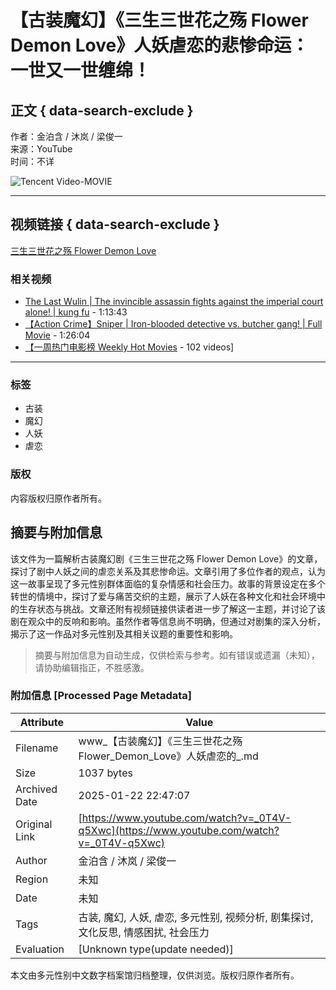 # 【古装魔幻】《三生三世花之殇 Flower Demon Love》人妖虐恋的悲惨命运：一世又一世缠绵！

## 正文 { data-search-exclude }


作者：金泊含 / 沐岚 / 梁俊一  
来源：YouTube  
时间：不详  

![Tencent Video-MOVIE](https://i.ytimg.com/an/URj-jQd2vi6_BmY6vUrdpg/featured_channel.jpg?v=5fc60db5)

---

## 视频链接 { data-search-exclude }
[三生三世花之殇 Flower Demon Love](https://www.youtube.com/watch?v=pCTkQ5RfE0I)

### 相关视频
- [The Last Wulin | The invincible assassin fights against the imperial court alone! | kung fu](https://www.youtube.com/watch?v=pCTkQ5RfE0I) - 1:13:43
- [【Action Crime】Sniper | Iron-blooded detective vs. butcher gang! | Full Movie](https://www.youtube.com/watch?v=YC0-hWsKt2s) - 1:26:04
- [【一周热门电影榜 Weekly Hot Movies](https://www.youtube.com/watch?v=f4BBEoue1Gs&list=PL8FykQZKrrqhlMjWpoz8y1p-wqcRRsU4E) - 102 videos]

---

### 标签
- 古装
- 魔幻
- 人妖
- 虐恋

### 版权
内容版权归原作者所有。
<!-- tcd_original_link https://www.youtube.com/watch?v=_0T4V-q5Xwc -->


## 摘要与附加信息

<!-- tcd_abstract -->
该文件为一篇解析古装魔幻剧《三生三世花之殇 Flower Demon Love》的文章，探讨了剧中人妖之间的虐恋关系及其悲惨命运。文章引用了多位作者的观点，认为这一故事呈现了多元性别群体面临的复杂情感和社会压力。故事的背景设定在多个转世的情境中，探讨了爱与痛苦交织的主题，展示了人妖在各种文化和社会环境中的生存状态与挑战。文章还附有视频链接供读者进一步了解这一主题，并讨论了该剧在观众中的反响和影响。虽然作者等信息尚不明确，但通过对剧集的深入分析，揭示了这一作品对多元性别及其相关议题的重要性和影响。
<!-- tcd_abstract_end -->

> 摘要与附加信息为自动生成，仅供检索与参考。如有错误或遗漏（未知），请协助编辑指正，不胜感激。

### 附加信息 [Processed Page Metadata]

| Attribute       | Value                                  |
|-----------------|----------------------------------------|
| Filename        | www_【古装魔幻】《三生三世花之殇Flower_Demon_Love》人妖虐恋的_.md                             |
| Size            | 1037 bytes                           |
| Archived Date   | 2025-01-22 22:47:07                             |
| Original Link   | [https://www.youtube.com/watch?v=_0T4V-q5Xwc](https://www.youtube.com/watch?v=_0T4V-q5Xwc)                       |
| Author          | 金泊含 / 沐岚 / 梁俊一                               |
| Region          | 未知                               |
| Date            | 未知                                 |
| Tags            | 古装, 魔幻, 人妖, 虐恋, 多元性别, 视频分析, 剧集探讨, 文化反思, 情感困扰, 社会压力                                 |
| Evaluation            | [Unknown type(update needed)]                                 |
<!-- tcd_table_end -->

本文由多元性别中文数字档案馆归档整理，仅供浏览。版权归原作者所有。
